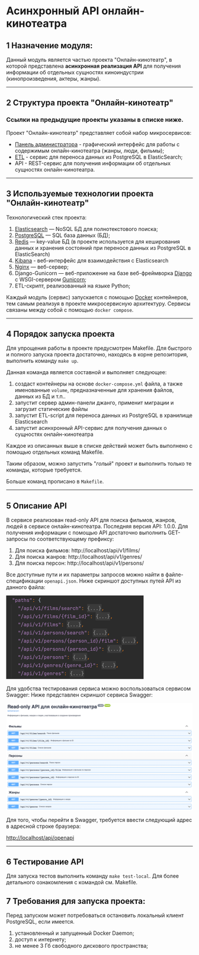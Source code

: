 # Асинхронный API онлайн-кинотеатра

## 1 Назначение модуля:

Данный модуль является частью проекта "Онлайн-кинотеатр", в которой представлена **асинхронная реализация API** для получения информации об отдельных сущностях киноиндустрии (кинопроизведения, актеры, жанры).

---

## 2 Структура проекта "Онлайн-кинотеатр"

### Ссылки на предыдущие проекты указаны в списке ниже.
Проект "Онлайн-кинотеатр" представляет собой набор микросервисов: 

- [Панель администратора](https://github.com/montekrist0/new_admin_panel_sprint_2) - графический интерфейс для работы 
с содержимым онлайн-кинотеатра (жанры, люди, фильмы);
- [ETL](https://github.com/montekrist0/new_admin_panel_sprint_3) - сервис для переноса данных из PostgreSQL в ElasticSearch;
- API - REST-сервис для получения информации об отдельных сущностях онлайн-кинотеатра.

---

## 3 Используемые технологии проекта "Онлайн-кинотеатр"

Технологический стек проекта:

1. [Elasticsearch](https://www.elastic.co) — NoSQL БД для полнотекстового поиска;
2. [PostgreSQL](https://www.postgresql.org/) — SQL база данных (БД);
3. [Redis](https://redis.io) — key-value БД (в проекте используется для кеширования данных и хранения состояний при переносе данных из PostgreSQL в ElasticSearch)
4. [Kibana](https://www.elastic.co/kibana/) - веб-интерфейс для взаимодействия с Elasticsearch
5. [Nginx](https://www.nginx.com/) — веб-сервер;
6. Django-Gunicorn — веб-приложение на базе веб-фреймворка
   [Django](https://docs.djangoproject.com/en/4.1/releases/3.2/) с
   WSGI-сервером [Gunicorn](https://gunicorn.org/);
7. ETL-скрипт, реализованный на языке Python;

Каждый модуль (сервис) запускается с помощью [Docker](https://www.docker.com/) контейнеров, тем самым реализуя в проекте микросервисную архитектуру.
Сервисы связаны между собой с помощью `docker compose`.

---

## 4 Порядок запуска проекта

Для упрощения работы в проекте предусмотрен Makefile.
Для быстрого и полного запуска проекта достаточно, находясь в корне репозитория,
выполнить команду `make up`.

Данная команда является составной и выполняет следующее:

1. создаст контейнеры на основе `docker-compose.yml` файла,
   а также именованные `volume`, предназначенные для хранения файлов, данных из БД и т.п..
2. запустит сервер админ-панели джанго, применит миграции и загрузит статические файлы 
3. запустит ETL-script для переноса данных из PostgreSQL в хранилище Elasticsearch
4. запустит асинхронный API-сервис для получения данных о сущностях онлайн-кинотеатра

Каждое из описанных выше в списке действий может быть выполнено с помощью
отдельных команд Makefile.

Таким образом, можно запустить "_голый_" проект и выполнить только те команды,
которые требуется.

Больше команд прописано в `Makefile`.
___
## 5 Описание API

В сервисе реализован read-only API для поиска фильмов, жанров, людей в сервисе онлайн-кинотеатра.
Последняя версия API: 1.0.0.
Для получения информации с помощью API достаточно выполнить GET-запросы по соответствующему префиксу:

1. Для поиска фильмов: http://localhost/api/v1/films/
2. Для поиска жанров: http://localhost/api/v1/genres/
3. Для поиска персон: http://localhost/api/v1/persons/

Все доступные пути и их параметры запросов можно найти в файле-спецификации `openapi.json`. 
Ниже скриншот доступных путей API из данного файла:

![img.png](doc_images/api_paths.png)

Для удобства тестирования сервиса можно воспользоваться сервисом Swagger:
Ниже представлен скриншот сервиса Swagger: 

![img_1.png](doc_images/swagger_screen.png)

Для того, чтобы перейти в Swagger, требуется ввести следующий адрес в адресной строке браузера:

[http://localhost/api/openapi](http://localhost/api/openapi)

___

## 6 Тестирование API

Для запуска тестов выполнить команду `make test-local`. Для более детального
ознакомления с командой см. Makefile.

## 7 Требования для запуска проекта:

Перед запуском может потребоваться остановить локальный клиент PostgreSQL, если имеется.

1. установленный и запущенный Docker Daemon;
2. доступ к интернету;
3. не менее 3 Гб свободного дискового пространства;
